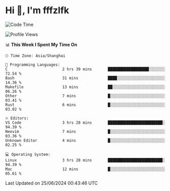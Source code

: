 # Hi 👋, I'm fffzlfk

<!--START_SECTION:waka-->
![Code Time](http://img.shields.io/badge/Code%20Time-706%20hrs%2034%20mins-blue)

![Profile Views](http://img.shields.io/badge/Profile%20Views-0-blue)

📊 **This Week I Spent My Time On** 

```text
🕑︎ Time Zone: Asia/Shanghai

💬 Programming Languages: 
C                        2 hrs 39 mins       ██████████████████░░░░░░░   72.54 % 
Bash                     31 mins             ████░░░░░░░░░░░░░░░░░░░░░   14.36 % 
Makefile                 13 mins             ██░░░░░░░░░░░░░░░░░░░░░░░   06.26 % 
Other                    7 mins              █░░░░░░░░░░░░░░░░░░░░░░░░   03.41 % 
Rust                     6 mins              █░░░░░░░░░░░░░░░░░░░░░░░░   03.02 % 

🔥 Editors: 
VS Code                  3 hrs 28 mins       ████████████████████████░   94.39 % 
Neovim                   7 mins              █░░░░░░░░░░░░░░░░░░░░░░░░   03.36 % 
Unknown Editor           4 mins              █░░░░░░░░░░░░░░░░░░░░░░░░   02.25 % 

💻 Operating System: 
Linux                    3 hrs 28 mins       ████████████████████████░   94.39 % 
Mac                      12 mins             █░░░░░░░░░░░░░░░░░░░░░░░░   05.61 % 
```


 Last Updated on 25/06/2024 00:43:46 UTC
<!--END_SECTION:waka-->
